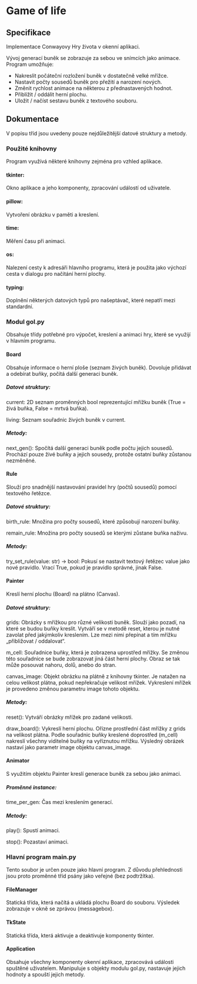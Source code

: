 # Game of life

## Specifikace

Implementace Conwayovy Hry života v okenní aplikaci.

Vývoj generací buněk se zobrazuje za sebou ve snímcích jako animace.
Program umožňuje:
- Nakreslit počáteční rozložení buněk v dostatečně velké mřížce.
- Nastavit počty sousedů buněk pro přežití a narození nových.
- Změnit rychlost animace na některou z přednastavených hodnot.
- Přiblížit / oddálit herní plochu.
- Uložit / načíst sestavu buněk z textového souboru.
## Dokumentace
V popisu tříd jsou uvedeny pouze nejdůležitější datové struktury a metody.
### Použité knihovny
Program využívá některé knihovny zejména pro vzhled aplikace.
#### tkinter:
Okno aplikace a jeho komponenty, zpracování událostí od uživatele.
#### pillow:
Vytvoření obrázku v paměti a kreslení.
#### time:
Měření času při animaci.
#### os:
Nalezení cesty k adresáři hlavního programu, která je použita jako výchozí cesta v dialogu pro načítání herní plochy.
#### typing:
Doplnění některých datových typů pro našeptávač, které nepatří mezi standardní.
### Modul gol.py
Obsahuje třídy potřebné pro výpočet, kreslení a animaci hry, které se využijí v hlavním programu.

#### Board
Obsahuje informace o herní ploše (seznam živých buněk).
Dovoluje přidávat a odebírat buňky, počítá další generaci buněk.

##### Datové struktury:
current:
2D seznam proměnných bool reprezentující mřížku buněk (True = živá buňka, False = mrtvá buňka).

living:
Seznam souřadnic živých buněk v current.

##### Metody:
next_gen():
Spočítá další generaci buněk podle počtu jejich sousedů.
Prochází pouze živé buňky a jejich sousedy, protože ostatní buňky zůstanou nezměněné.

#### Rule
Slouží pro snadnější nastavování pravidel hry (počtů sousedů) pomocí textového řetězce.

##### Datové struktury:
birth_rule:
Množina pro počty sousedů, které způsobují narození buňky.

remain_rule:
Množina pro počty sousedů se kterými zůstane buňka naživu.

##### Metody:
try_set_rule(value: str) → bool:
Pokusí se nastavit textový řetězec value jako nové pravidlo.
Vrací True, pokud je pravidlo správné, jinak False.

#### Painter
Kreslí herní plochu (Board) na plátno (Canvas).

##### Datové struktury:
grids:
Obrázky s mřížkou pro různé velikosti buněk. Slouží jako pozadí, na které se budou buňky kreslit. 
Vytváří se v metodě reset, kterou je nutné zavolat před jakýmkoliv kreslením.
Lze mezi nimi přepínat a tím mřížku „přibližovat / oddalovat“.

m_cell:
Souřadnice buňky, která je zobrazena uprostřed mřížky.
Se změnou této souřadnice se bude zobrazovat jiná část herní plochy. Obraz se tak může posouvat nahoru, dolů, anebo do stran.

canvas_image:
Objekt obrázku na plátně z knihovny tkinter. Je natažen na celou velikost plátna, pokud nepřekračuje velikost mřížek. Vykreslení mřížek je provedeno změnou parametru image tohoto objektu.

##### Metody:
reset():
Vytváří obrázky mřížek pro zadané velikosti.

draw_board():
Vykreslí herní plochu.
Ořízne prostřední část mřížky z grids na velikost plátna. 
Podle souřadnic buňky kreslené doprostřed (m_cell) nakreslí všechny viditelné buňky na vyříznutou mřížku.
Výsledný obrázek nastaví jako parametr image objektu canvas_image.

#### Animator
S využitím objektu Painter kreslí generace buněk za sebou jako animaci.

##### Proměnné instance:
time_per_gen: Čas mezi kreslením generací.

##### Metody:
play():
Spustí animaci.

stop():
Pozastaví animaci.

### Hlavní program main.py
Tento soubor je určen pouze jako hlavní program.
Z důvodu přehlednosti jsou proto proměnné tříd psány jako veřejné (bez podtržítka).

#### FileManager
Statická třída, která načítá a ukládá plochu Board do souboru.
Výsledek zobrazuje v okně se zprávou (messagebox).

#### TkState
Statická třída, která aktivuje a deaktivuje komponenty tkinter.

#### Application
Obsahuje všechny komponenty okenní aplikace, zpracovává události spuštěné uživatelem.
Manipuluje s objekty modulu gol.py, nastavuje jejich hodnoty a spouští jejich metody.

